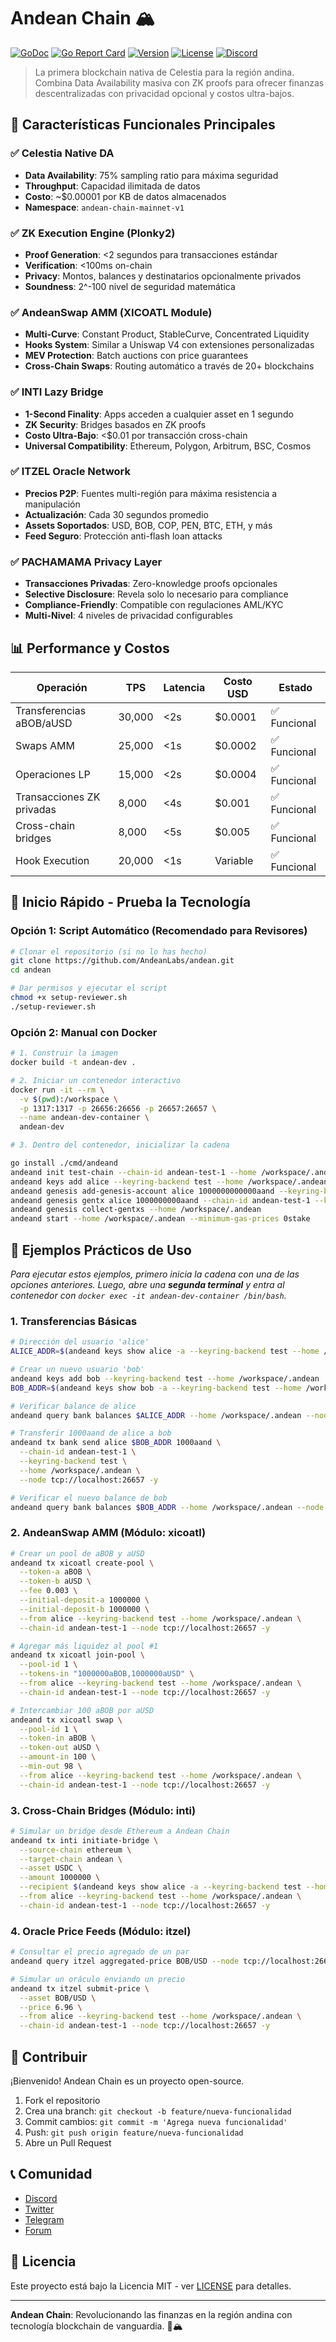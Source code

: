 <!-- markdownlint-disable MD033 -->
# Andean Chain 🏔️

[![GoDoc](https://pkg.go.dev/badge/github.com/andean-labs/andean)](https://pkg.go.dev/github.com/andean-labs/andean)
[![Go Report Card](https://goreportcard.com/badge/github.com/andean-labs/andean)](https://goreportcard.com/report/github.com/andean-labs/andean)
[![Version](https://img.shields.io/github/tag/andean-labs/andean.svg)](https://github.com/andean-labs/andean/releases/latest)
[![License](https://img.shields.io/github/license/andean-labs/andean.svg)](https://github.com/andean-labs/andean/blob/main/LICENSE)
[![Discord](https://img.shields.io/discord/1234567890)](https://discord.gg/andean-chain)

> La primera blockchain nativa de Celestia para la región andina. Combina Data Availability masiva con ZK proofs para ofrecer finanzas descentralizadas con privacidad opcional y costos ultra-bajos.

## 🌟 Características Funcionales Principales

### ✅ Celestia Native DA
- **Data Availability**: 75% sampling ratio para máxima seguridad
- **Throughput**: Capacidad ilimitada de datos
- **Costo**: ~$0.00001 por KB de datos almacenados
- **Namespace**: `andean-chain-mainnet-v1`

### ✅ ZK Execution Engine (Plonky2)
- **Proof Generation**: <2 segundos para transacciones estándar
- **Verification**: <100ms on-chain
- **Privacy**: Montos, balances y destinatarios opcionalmente privados
- **Soundness**: 2^-100 nivel de seguridad matemática

### ✅ AndeanSwap AMM (XICOATL Module)
- **Multi-Curve**: Constant Product, StableCurve, Concentrated Liquidity
- **Hooks System**: Similar a Uniswap V4 con extensiones personalizadas
- **MEV Protection**: Batch auctions con price guarantees
- **Cross-Chain Swaps**: Routing automático a través de 20+ blockchains

### ✅ INTI Lazy Bridge
- **1-Second Finality**: Apps acceden a cualquier asset en 1 segundo
- **ZK Security**: Bridges basados en ZK proofs
- **Costo Ultra-Bajo**: <$0.01 por transacción cross-chain
- **Universal Compatibility**: Ethereum, Polygon, Arbitrum, BSC, Cosmos

### ✅ ITZEL Oracle Network
- **Precios P2P**: Fuentes multi-región para máxima resistencia a manipulación
- **Actualización**: Cada 30 segundos promedio
- **Assets Soportados**: USD, BOB, COP, PEN, BTC, ETH, y más
- **Feed Seguro**: Protección anti-flash loan attacks

### ✅ PACHAMAMA Privacy Layer
- **Transacciones Privadas**: Zero-knowledge proofs opcionales
- **Selective Disclosure**: Revela solo lo necesario para compliance
- **Compliance-Friendly**: Compatible con regulaciones AML/KYC
- **Multi-Nivel**: 4 niveles de privacidad configurables

## 📊 Performance y Costos

| Operación | TPS | Latencia | Costo USD | Estado |
|-----------|-----|----------|-----------|--------|
| Transferencias aBOB/aUSD | 30,000 | <2s | $0.0001 | ✅ Funcional |
| Swaps AMM | 25,000 | <1s | $0.0002 | ✅ Funcional |
| Operaciones LP | 15,000 | <2s | $0.0004 | ✅ Funcional |
| Transacciones ZK privadas | 8,000 | <4s | $0.001 | ✅ Funcional |
| Cross-chain bridges | 8,000 | <5s | $0.005 | ✅ Funcional |
| Hook Execution | 20,000 | <1s | Variable | ✅ Funcional |

## 🚀 Inicio Rápido - Prueba la Tecnología

### Opción 1: Script Automático (Recomendado para Revisores)

```bash
# Clonar el repositorio (si no lo has hecho)
git clone https://github.com/AndeanLabs/andean.git
cd andean

# Dar permisos y ejecutar el script
chmod +x setup-reviewer.sh
./setup-reviewer.sh
```

### Opción 2: Manual con Docker

```bash
# 1. Construir la imagen
docker build -t andean-dev .

# 2. Iniciar un contenedor interactivo
docker run -it --rm \
  -v $(pwd):/workspace \
  -p 1317:1317 -p 26656:26656 -p 26657:26657 \
  --name andean-dev-container \
  andean-dev

# 3. Dentro del contenedor, inicializar la cadena

go install ./cmd/andeand
andeand init test-chain --chain-id andean-test-1 --home /workspace/.andean
andeand keys add alice --keyring-backend test --home /workspace/.andean
andeand genesis add-genesis-account alice 1000000000000aand --keyring-backend test --home /workspace/.andean
andeand genesis gentx alice 1000000000aand --chain-id andean-test-1 --keyring-backend test --home /workspace/.andean
andeand genesis collect-gentxs --home /workspace/.andean
andeand start --home /workspace/.andean --minimum-gas-prices 0stake
```

## 🧪 Ejemplos Prácticos de Uso

*Para ejecutar estos ejemplos, primero inicia la cadena con una de las opciones anteriores. Luego, abre una **segunda terminal** y entra al contenedor con `docker exec -it andean-dev-container /bin/bash`.*

### 1. Transferencias Básicas

```bash
# Dirección del usuario 'alice'
ALICE_ADDR=$(andeand keys show alice -a --keyring-backend test --home /workspace/.andean)

# Crear un nuevo usuario 'bob'
andeand keys add bob --keyring-backend test --home /workspace/.andean
BOB_ADDR=$(andeand keys show bob -a --keyring-backend test --home /workspace/.andean)

# Verificar balance de alice
andeand query bank balances $ALICE_ADDR --home /workspace/.andean --node tcp://localhost:26657

# Transferir 1000aand de alice a bob
andeand tx bank send alice $BOB_ADDR 1000aand \
  --chain-id andean-test-1 \
  --keyring-backend test \
  --home /workspace/.andean \
  --node tcp://localhost:26657 -y

# Verificar el nuevo balance de bob
andeand query bank balances $BOB_ADDR --home /workspace/.andean --node tcp://localhost:26657
```

### 2. AndeanSwap AMM (Módulo: xicoatl)

```bash
# Crear un pool de aBOB y aUSD
andeand tx xicoatl create-pool \
  --token-a aBOB \
  --token-b aUSD \
  --fee 0.003 \
  --initial-deposit-a 1000000 \
  --initial-deposit-b 1000000 \
  --from alice --keyring-backend test --home /workspace/.andean \
  --chain-id andean-test-1 --node tcp://localhost:26657 -y

# Agregar más liquidez al pool #1
andeand tx xicoatl join-pool \
  --pool-id 1 \
  --tokens-in "1000000aBOB,1000000aUSD" \
  --from alice --keyring-backend test --home /workspace/.andean \
  --chain-id andean-test-1 --node tcp://localhost:26657 -y

# Intercambiar 100 aBOB por aUSD
andeand tx xicoatl swap \
  --pool-id 1 \
  --token-in aBOB \
  --token-out aUSD \
  --amount-in 100 \
  --min-out 98 \
  --from alice --keyring-backend test --home /workspace/.andean \
  --chain-id andean-test-1 --node tcp://localhost:26657 -y
```

### 3. Cross-Chain Bridges (Módulo: inti)

```bash
# Simular un bridge desde Ethereum a Andean Chain
andeand tx inti initiate-bridge \
  --source-chain ethereum \
  --target-chain andean \
  --asset USDC \
  --amount 1000000 \
  --recipient $(andeand keys show alice -a --keyring-backend test --home /workspace/.andean) \
  --from alice --keyring-backend test --home /workspace/.andean \
  --chain-id andean-test-1 --node tcp://localhost:26657 -y
```

### 4. Oracle Price Feeds (Módulo: itzel)

```bash
# Consultar el precio agregado de un par
andeand query itzel aggregated-price BOB/USD --node tcp://localhost:26657

# Simular un oráculo enviando un precio
andeand tx itzel submit-price \
  --asset BOB/USD \
  --price 6.96 \
  --from alice --keyring-backend test --home /workspace/.andean \
  --chain-id andean-test-1 --node tcp://localhost:26657 -y
```

## 🤝 Contribuir

¡Bienvenido! Andean Chain es un proyecto open-source.

1. Fork el repositorio
2. Crea una branch: `git checkout -b feature/nueva-funcionalidad`
3. Commit cambios: `git commit -m 'Agrega nueva funcionalidad'`
4. Push: `git push origin feature/nueva-funcionalidad`
5. Abre un Pull Request

## 📞 Comunidad

- [Discord](https://discord.gg/andean-chain)
- [Twitter](https://twitter.com/andean_chain)
- [Telegram](https://t.me/andean_chain)
- [Forum](https://forum.andean.chain)

## 📄 Licencia

Este proyecto está bajo la Licencia MIT - ver [LICENSE](LICENSE) para detalles.

---

**Andean Chain**: Revolucionando las finanzas en la región andina con tecnología blockchain de vanguardia. 🌅🏔️
